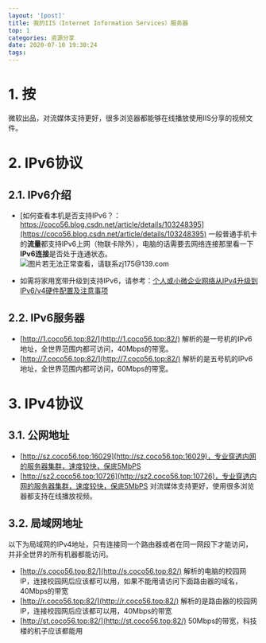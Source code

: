 ```yaml
---
layout: '[post]'
title: 我的IIS（Internet Information Services）服务器
top: 1
categories: 资源分享
date: 2020-07-10 19:30:24
tags:
---
```


# 1. 按

微软出品，对流媒体支持更好，很多浏览器都能够在线播放使用IIS分享的视频文件。

# 2. IPv6协议

## 2.1. IPv6介绍

* [如何查看本机是否支持IPv6？：https://coco56.blog.csdn.net/article/details/103248395](https://coco56.blog.csdn.net/article/details/103248395)
一般普通手机卡的**流量**都支持IPv6上网（物联卡除外），电脑的话需要去网络连接那里看一下**IPv6连接**是否处于连通状态。
![图片若无法正常查看，请联系zj175@139.com](https://img-blog.csdnimg.cn/20200203182510793.png?x-oss-process=image/watermark,type_ZmFuZ3poZW5naGVpdGk,shadow_10,text_aHR0cHM6Ly9jb2NvNTYuYmxvZy5jc2RuLm5ldA==,size_16,color_FFFFFF,t_70)

* 如需将家用宽带升级到支持IPv6，请参考：[个人或小微企业网络从IPv4升级到IPv6/v4硬件配置及注意事项](https://coco56.blog.csdn.net/article/details/105417342)

## 2.2. IPv6服务器

* [http://1.coco56.top:82/](http://1.coco56.top:82/)
解析的是一号机的IPv6地址，全世界范围内都可访问，40Mbps的带宽。
* [http://7.coco56.top:82/](http://7.coco56.top:82/)
解析的是五号机的IPv6地址，全世界范围内都可访问，60Mbps的带宽。

# 3. IPv4协议

## 3.1. 公网地址

<!-- 穿透内网的服务器已挂，推荐使用IPv6 -->
* [http://sz.coco56.top:16029](http://sz.coco56.top:16029)，专业穿透内网的服务器集群，速度较快，保底5MbPS
* [http://sz2.coco56.top:10726](http://sz2.coco56.top:10726)，专业穿透内网的服务器集群，速度较快，保底5MbPS
  对流媒体支持更好，使用很多浏览器都支持在线播放视频。

## 3.2. 局域网地址

以下为局域网的IPv4地址，只有连接同一个路由器或者在同一网段下才能访问，并非全世界的所有机器都能访问。

* [http://s.coco56.top:82/](http://s.coco56.top:82/)
解析的电脑的校园网IP，连接校园网后应该都可以用，如果不能用请访问下面路由器的域名，40Mbps的带宽
* [http://r.coco56.top:82/](http://r.coco56.top:82/)
解析的是路由器的校园网IP，连接校园网后应该都可以用，40Mbps的带宽
* [http://st.coco56.top:82/](http://st.coco56.top:82/)
50Mbps的带宽，科技楼的机子应该都能用
